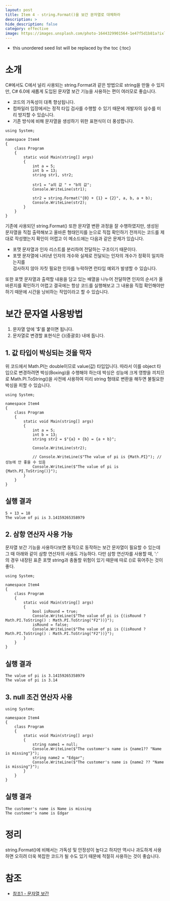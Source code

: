 ```yaml
---
layout: post
title: Item 4 - string.Format()을 보간 문자열로 대체하라
description: >
hide_description: false
category: effective
image: https://images.unsplash.com/photo-1644329901564-1e47f5d1b81a?ixlib=rb-1.2.1&ixid=MnwxMjA3fDB8MHxwaG90by1wYWdlfHx8fGVufDB8fHx8&auto=format&fit=crop&w=1742&q=80
---
```


* this unordered seed list will be replaced by the toc
{:toc}

# 소개
C#에서도 C에서 널리 사용되는 string.Format과 같은 방법으로 string을 만들 수 있지만, C# 6.0에 새롭게 도입된 문자열 보간 기능을 사용하는 편이 여러모로 좋습니다.

- 코드의 가독성이 대폭 향상됩니다.
- 컴파일러 입장에서는 정적 타입 검사를 수행할 수 있기 때문에 개발자의 실수를 미리 방지할 수 있습니다.
- 기존 방식에 비해 문자열을 생성하기 위한 표현식이 더 풍성합니다.
<pre><code class="C#">using System;

namespace Item4
{
    class Program
    {
        static void Main(string[] args)
        {
            int a = 5;
            int b = 13;
            string str1, str2;

            str1 = "a의 값 " + "b의 값";
            Console.WriteLine(str1);

            str2 = string.Format("{0} + {1} = {2}", a, b, a + b);
            Console.WriteLine(str2);
        }
    }
}
</code></pre>

기존에 사용되던 string.Format() 또한 문자열 변환 과정을 잘 수행하였지만, 생성된<br> 문자열을 직접 출력해보고 올바른 형태인지를 
눈으로 직접 확인하기 전까지는 코드를 제대로 작성했는지 확인이 어렵고 이 메소드에는 다음과 같은 문제가 있습니다. 
- 포맷 문자열과 인자 리스트를 분리하여 전달하는 구조이기 때문이다.
- 포맷 문자열에 나타낸 인자의 개수와 실제로 전달되는 인자의 개수가 정확히 일치하는지를<br> 검사하지 않아 자칫 필요한 인자를 누락하면 런타임 예외가 발생할 수 있습니다.

또한 포맷 문자열과 출력할 내용을 담고 있는 배열을 나누어 전달하면 인자의 순서가 올바른지를 확인하기 어렵고 결국에는 항상 코드를 실행해보고 그 내용을
직접 확인해야만 하기 때문에 시간을 낭비하는 작업이라고 할 수 있습니다.

# 보간 문자열 사용방법
1. 문자열 앞에 '$'를 붙이면 됩니다.
2. 문자열로 변경할 표현식은 {}(중괄호) 내에 둡니다.

## 1. 값 타입이 박싱되는 것을 막자
위 코드에서 Math.PI는 double이므로 value(값) 타입입니다. 따라서 이를 object 타입으로 변경하려면 박싱(Boxing)을
수행해야 하는데 박싱은 성능에 크게 영향을 끼치므로 Math.PI.ToString()을 사전에 사용하여 미리 string 형태로 변환을
해두면 불필요한<br>박싱을 피할 수 있습니다.

<pre><code class="C#">using System;

namespace Item4
{
    class Program
    {
        static void Main(string[] args)
        {
            int a = 5;
            int b = 13;
            string str2 = $"{a} + {b} = {a + b}";

            Console.WriteLine(str2);

            // Console.WriteLine($"The value of pi is {Math.PI}"); // 성능에 안 좋을 수 있음
            Console.WriteLine($"The value of pi is {Math.PI.ToString()}");
        }
    }
}
</code></pre>

## 실행 결과
<pre><code class="C#">5 + 13 = 18
The value of pi is 3.14159265358979
</code></pre>

## 2. 삼항 연산자 사용 가능
문자열 보간 기능을 사용하다보면 동적으로 동작하는 보간 문자열이 필요할 수 있는데 그 때 아래와 같이 삼항 연산자의 사용도
가능하다. 다만 삼항 연산자를 사용할 때, ':'<br>의 경우 내장된 표준 포맷 string과 충돌할 위험이 있기 때문에 따로 ()로 묶어주는
것이 좋다.

<pre><code class="C#">using System;

namespace Item4
{
    class Program
    {
        static void Main(string[] args)
        {
            bool isRound = true;
            Console.WriteLine($"The value of pi is {(isRound ? Math.PI.ToString() : Math.PI.ToString("F2"))}");
            isRound = false;
            Console.WriteLine($"The value of pi is {(isRound ? Math.PI.ToString() : Math.PI.ToString("F2"))}");
        }
    }
}
</code></pre>

## 실행 결과
<pre><code class="C#">The value of pi is 3.14159265358979
The value of pi is 3.14
</code></pre>

## 3. null 조건 연산자 사용
<pre><code class="C#">using System;

namespace Item4
{
    class Program
    {
        static void Main(string[] args)
        {
            string name1 = null;
            Console.WriteLine($"The customer's name is {name1?? "Name is missing"}");
            string name2 = "Edgar";
            Console.WriteLine($"The customer's name is {name2 ?? "Name is missing"}");
        }
    }
}
</code></pre>

## 실행 결과
<pre><code class="C#">The customer's name is Name is missing
The customer's name is Edgar
</code></pre>

# 정리
string.Format()에 비해서는 가독성 및 안정성이 높다고 하지만 역시나 과도하게 사용하면 오히려 더욱 복잡한 코드가
될 수도 있기 때문에 적절히 사용하는 것이 좋습니다.

# 참조
- [참조1 - 문자열 보간](https://docs.microsoft.com/ko-kr/dotnet/csharp/language-reference/tokens/interpolated)